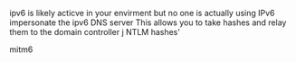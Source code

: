 ipv6 is likely acticve in your envirment but no one is actually using IPv6
	impersonate the ipv6 DNS server
This allows you to take hashes and relay them to the domain controller j
	NTLM hashes'
	
mitm6
	
